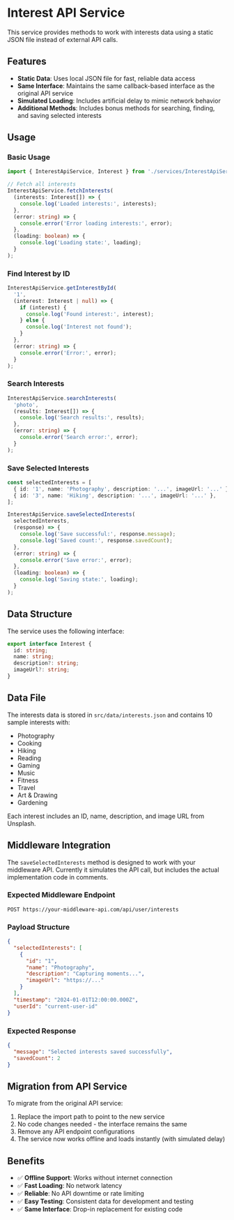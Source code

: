 # Interest API Service

This service provides methods to work with interests data using a static JSON file instead of external API calls.

## Features

- **Static Data**: Uses local JSON file for fast, reliable data access
- **Same Interface**: Maintains the same callback-based interface as the original API service
- **Simulated Loading**: Includes artificial delay to mimic network behavior
- **Additional Methods**: Includes bonus methods for searching, finding, and saving selected interests

## Usage

### Basic Usage

```typescript
import { InterestApiService, Interest } from './services/InterestApiService';

// Fetch all interests
InterestApiService.fetchInterests(
  (interests: Interest[]) => {
    console.log('Loaded interests:', interests);
  },
  (error: string) => {
    console.error('Error loading interests:', error);
  },
  (loading: boolean) => {
    console.log('Loading state:', loading);
  }
);
```

### Find Interest by ID

```typescript
InterestApiService.getInterestById(
  '1',
  (interest: Interest | null) => {
    if (interest) {
      console.log('Found interest:', interest);
    } else {
      console.log('Interest not found');
    }
  },
  (error: string) => {
    console.error('Error:', error);
  }
);
```

### Search Interests

```typescript
InterestApiService.searchInterests(
  'photo',
  (results: Interest[]) => {
    console.log('Search results:', results);
  },
  (error: string) => {
    console.error('Search error:', error);
  }
);
```

### Save Selected Interests

```typescript
const selectedInterests = [
  { id: '1', name: 'Photography', description: '...', imageUrl: '...' },
  { id: '3', name: 'Hiking', description: '...', imageUrl: '...' },
];

InterestApiService.saveSelectedInterests(
  selectedInterests,
  (response) => {
    console.log('Save successful:', response.message);
    console.log('Saved count:', response.savedCount);
  },
  (error: string) => {
    console.error('Save error:', error);
  },
  (loading: boolean) => {
    console.log('Saving state:', loading);
  }
);
```

## Data Structure

The service uses the following interface:

```typescript
export interface Interest {
  id: string;
  name: string;
  description?: string;
  imageUrl?: string;
}
```

## Data File

The interests data is stored in `src/data/interests.json` and contains 10 sample interests with:
- Photography
- Cooking
- Hiking
- Reading
- Gaming
- Music
- Fitness
- Travel
- Art & Drawing
- Gardening

Each interest includes an ID, name, description, and image URL from Unsplash.

## Middleware Integration

The `saveSelectedInterests` method is designed to work with your middleware API. Currently it simulates the API call, but includes the actual implementation code in comments.

### Expected Middleware Endpoint

```
POST https://your-middleware-api.com/api/user/interests
```

### Payload Structure

```json
{
  "selectedInterests": [
    {
      "id": "1",
      "name": "Photography",
      "description": "Capturing moments...",
      "imageUrl": "https://..."
    }
  ],
  "timestamp": "2024-01-01T12:00:00.000Z",
  "userId": "current-user-id"
}
```

### Expected Response

```json
{
  "message": "Selected interests saved successfully",
  "savedCount": 2
}
```

## Migration from API Service

To migrate from the original API service:

1. Replace the import path to point to the new service
2. No code changes needed - the interface remains the same
3. Remove any API endpoint configurations
4. The service now works offline and loads instantly (with simulated delay)

## Benefits

- ✅ **Offline Support**: Works without internet connection
- ✅ **Fast Loading**: No network latency
- ✅ **Reliable**: No API downtime or rate limiting
- ✅ **Easy Testing**: Consistent data for development and testing
- ✅ **Same Interface**: Drop-in replacement for existing code
